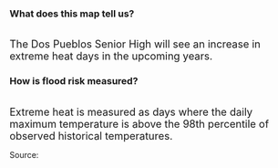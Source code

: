 ### What does this map tell us?
<br>
<span style="font-size:18px;">The Dos Pueblos Senior High will see an increase in extreme heat days in the upcoming years.</span>
<br>

### How is flood risk measured?

<br>
<span style="font-size:18px;">Extreme heat is measured as days where the daily maximum temperature is above the 98th percentile of observed historical temperatures.</span>

Source: